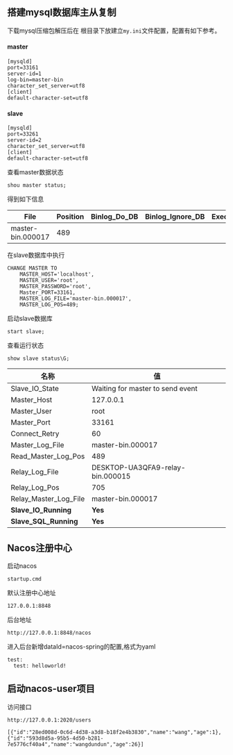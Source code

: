 ## 搭建mysql数据库主从复制
下载mysql压缩包解压后在
根目录下放建立`my.ini`文件配置，配置有如下参考。
#### master
```
[mysqld]
port=33161
server-id=1
log-bin=master-bin
character_set_server=utf8
[client]
default-character-set=utf8
```
#### slave
```
[mysqld]
port=33261
server-id=2
character_set_server=utf8
[client]
default-character-set=utf8
```
查看master数据状态
```
shou master status;
```
得到如下信息

|File |Position|Binlog_Do_DB|Binlog_Ignore_DB|Executed_Gtid_Set
|- | - | - | - | -
|master-bin.000017  | 489 

在slave数据库中执行
```
CHANGE MASTER TO
    MASTER_HOST='localhost',
    MASTER_USER='root',
    MASTER_PASSWORD='root',
    Master_PORT=33161,
    MASTER_LOG_FILE='master-bin.000017',
    MASTER_LOG_POS=489;
```
启动slave数据库
```
start slave;
```
查看运行状态
```
show slave status\G;
```
|名称 | 值
|- | -
|Slave_IO_State| Waiting for master to send event
|Master_Host| 127.0.0.1
|Master_User| root
|Master_Port| 33161
|Connect_Retry| 60
|Master_Log_File| master-bin.000017
|Read_Master_Log_Pos| 489
|Relay_Log_File| DESKTOP-UA3QFA9-relay-bin.000015
|Relay_Log_Pos| 705
|Relay_Master_Log_File| master-bin.000017
|**Slave_IO_Running**| **Yes**
|**Slave_SQL_Running**| **Yes**

## Nacos注册中心
启动nacos
```
startup.cmd
```
默认注册中心地址
```
127.0.0.1:8848
```
后台地址
```
http://127.0.0.1:8848/nacos
```
进入后台新增dataId=nacos-spring的配置,格式为yaml
```
test:
  test: helloworld!
```
## 启动nacos-user项目
访问接口
```
http://127.0.0.1:2020/users
```
```
[{"id":"28ed008d-0c6d-4d38-a3d8-b18f2e4b3830","name":"wang","age":1},{"id":"593d8d5a-95b5-4d50-b281-7e5776cf40a4","name":"wangdundun","age":26}]
```
